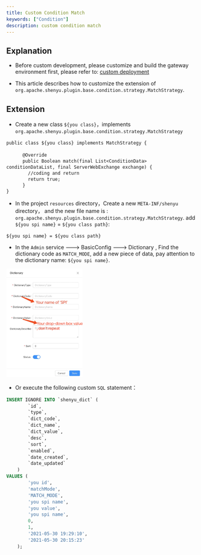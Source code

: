 ```yaml
---
title: Custom Condition Match
keywords: ["Condition"]
description: custom condition match
---
```



## Explanation

* Before custom development, please customize and build the gateway environment first, please refer to: [custom deployment](../../deployment/deployment-custom)

* This article describes how to customize the extension of  `org.apache.shenyu.plugin.base.condition.strategy.MatchStrategy`.

## Extension

* Create a new class `${you class}`，implements `org.apache.shenyu.plugin.base.condition.strategy.MatchStrategy`

```
public class ${you class} implements MatchStrategy {
    
      @Override
      public Boolean match(final List<ConditionData> conditionDataList, final ServerWebExchange exchange) {
        //coding and return
        return true;
      }
}
```

* In the project  `resources` directory，Create a new `META-INF/shenyu` directory， and the new file name is : `org.apache.shenyu.plugin.base.condition.strategy.MatchStrategy`.
  add `${you spi name}` = `${you class path}`:

```
${you spi name} = ${you class path}
``` 

* In the `Admin` service ---> BasicConfig ---> Dictionary ,  Find the dictionary code as `MATCH_MODE`, add a new piece of data, pay attention to the dictionary name: `${you spi name}`.

<img src="/static/img/shenyu/custom/custom-condition-match-en.png" width="40%" height="30%" />

* Or execute the following custom `SQL` statement：

```sql
INSERT IGNORE INTO `shenyu_dict` (
        `id`,
        `type`,
        `dict_code`,
        `dict_name`,
        `dict_value`,
        `desc`,
        `sort`,
        `enabled`,
        `date_created`,
        `date_updated`
    )
VALUES (
        'you id',
        'matchMode',
        'MATCH_MODE',
        'you spi name',
        'you value',
        'you spi name',
        0,
        1,
        '2021-05-30 19:29:10',
        '2021-05-30 20:15:23'
    );
```







